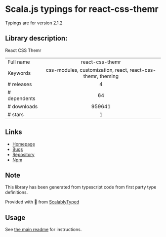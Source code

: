 
# Scala.js typings for react-css-themr

Typings are for version 2.1.2

## Library description:
React CSS Themr

|                    |                 |
| ------------------ | :-------------: |
| Full name          | react-css-themr |
| Keywords           | css-modules, customization, react, react-css-themr, theming |
| # releases         | 4 |
| # dependents       | 64 |
| # downloads        | 959641 |
| # stars            | 1 |

## Links
- [Homepage](https://github.com/javivelasco/react-css-themr#readme)
- [Bugs](https://github.com/javivelasco/react-css-themr/issues)
- [Repository](https://github.com/javivelasco/react-css-themr)
- [Npm](https://www.npmjs.com/package/react-css-themr)
    


## Note
This library has been generated from typescript code from first party type definitions.

Provided with :purple_heart: from [ScalablyTyped](https://github.com/oyvindberg/ScalablyTyped)

## Usage
See [the main readme](../../readme.md) for instructions.


